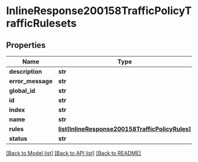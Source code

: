 # InlineResponse200158TrafficPolicyTrafficRulesets

## Properties
Name | Type | Description | Notes
------------ | ------------- | ------------- | -------------
**description** | **str** |  | [optional] 
**error_message** | **str** |  | [optional] 
**global_id** | **str** |  | [optional] 
**id** | **str** |  | [optional] 
**index** | **str** |  | [optional] 
**name** | **str** |  | [optional] 
**rules** | [**list[InlineResponse200158TrafficPolicyRules]**](InlineResponse200158TrafficPolicyRules.md) |  | [optional] 
**status** | **str** |  | [optional] 

[[Back to Model list]](../README.md#documentation-for-models) [[Back to API list]](../README.md#documentation-for-api-endpoints) [[Back to README]](../README.md)

